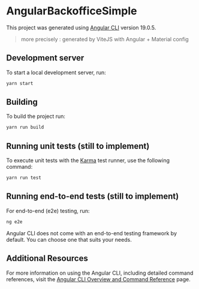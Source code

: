 # AngularBackofficeSimple

This project was generated using [Angular CLI](https://github.com/angular/angular-cli) version 19.0.5.
> more precisely : generated by ViteJS with Angular + Material config

## Development server

To start a local development server, run:

```bash
yarn start
```

## Building

To build the project run:

```bash
yarn run build
```

## Running unit tests (still to implement)

To execute unit tests with the [Karma](https://karma-runner.github.io) test runner, use the following command:

```bash
yarn run test
```

## Running end-to-end tests (still to implement)

For end-to-end (e2e) testing, run:

```bash
ng e2e
```

Angular CLI does not come with an end-to-end testing framework by default. You can choose one that suits your needs.

## Additional Resources

For more information on using the Angular CLI, including detailed command references, visit the [Angular CLI Overview and Command Reference](https://angular.dev/tools/cli) page.
